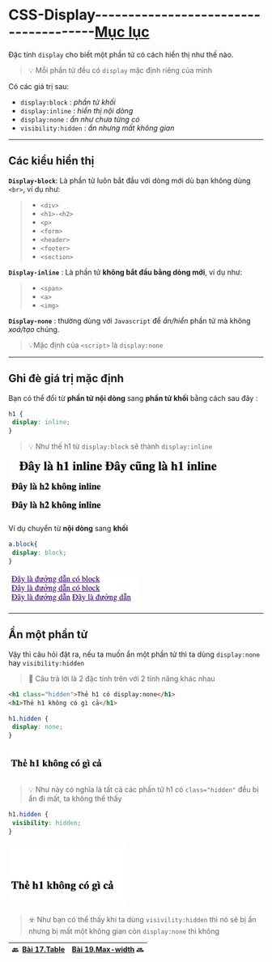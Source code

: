 # CSS-Display--------------------------------------[Mục lục](https://github.com/Zenfection/CSS)

Đặc tính `display` cho biết một phần tử có cách hiển thị như thế nào. 

> 💡 Mỗi phần tử đều có `display` mặc định riêng của mình

Có các giá trị sau:

- `display:block` : *phần tử khối*
- `display:inline` : *hiển thị nội dòng*
- `display:none` : *ẩn như chưa từng có*
- `visibility:hidden` : *ẩn nhưng mất không gian*

---

## Các kiểu hiển thị

**`Display-block`**: Là phần tử luôn bắt đầu với dòng mới dù bạn không dùng `<br>`, ví dụ như:

> - `<div>` 
> - `<h1>-<h2>`
> - `<p>`
> - `<form>`
> - `<header>` 
> - `<footer>` 
> - `<section>` 

**`Display-inline`** : Là phần tử **không bắt đầu bằng dòng mới**, ví dụ như:

> - `<span>` 
> - `<a> `
> - `<img>`

**`Display-none`** : thường dùng với `Javascript` để *ẩn/hiển* phần tử mà không *xoá/tạo* chúng.

> 💡Mặc định của `<script>` là `display:none`

---

## Ghi đè giá trị mặc định

Bạn có thể đổi từ **phần tử nội dòng** sang **phần tử khối** bằng cách sau đây : 

```css
h1 {
 display: inline;
}
```

> 💡 Như thế h1 từ `display:block` sẽ thành `display:inline`

<img src="https://raw.githubusercontent.com/Zenfection/Image/master/2021/01/08-08-47-09-A%CC%89nh%20chu%CC%A3p%20Ma%CC%80n%20hi%CC%80nh%202021-01-08%20lu%CC%81c%2008.47.02.png" title="" alt="Ảnh chụp Màn hình 2021-01-08 lúc 08.47.02.png" width="425">

Ví dụ chuyển từ **nội dòng** sang **khối**

```css
a.block{
 display: block;
}
```

![Ảnh chụp Màn hình 2021-01-08 lúc 08.48.51.png](https://raw.githubusercontent.com/Zenfection/Image/master/2021/01/08-08-48-58-A%CC%89nh%20chu%CC%A3p%20Ma%CC%80n%20hi%CC%80nh%202021-01-08%20lu%CC%81c%2008.48.51.png)

---

## Ẩn một phần tử

Vậy thì câu hỏi đặt ra, nếu ta muốn ẩn một phần tử thì ta dùng `display:none` hay `visibility:hidden`

> 🤪 Câu trả lời là 2 đặc tính trên với 2 tính năng khác nhau

```html
<h1 class="hidden">Thẻ h1 có display:none</h1>
<h1>Thẻ h1 không có gì cả</h1>
```

```css
h1.hidden {
 display: none;
}
```

<img title="" src="https://raw.githubusercontent.com/Zenfection/Image/master/2021/01/08-08-53-27-A%CC%89nh%20chu%CC%A3p%20Ma%CC%80n%20hi%CC%80nh%202021-01-08%20lu%CC%81c%2008.53.20.png" alt="Ảnh chụp Màn hình 2021-01-08 lúc 08.53.20.png" width="198">

> 💡 Như này có nghĩa là tất cả các phần tử h1 có `class="hidden"` đều bị ẩn đi mất, ta không thể thấy

```css
h1.hidden {
 visibility: hidden;
}
```

<img title="" src="https://raw.githubusercontent.com/Zenfection/Image/master/2021/01/08-08-53-01-A%CC%89nh%20chu%CC%A3p%20Ma%CC%80n%20hi%CC%80nh%202021-01-08%20lu%CC%81c%2008.52.42.png" alt="Ảnh chụp Màn hình 2021-01-08 lúc 08.52.42.png" width="233">

> ☣️ Như bạn có thể thấy khi ta dùng `visivility:hidden` thì nó sẽ bị ẩn nhưng bị mất một không gian còn `display:none` thì không

| 🔙  [Bài 17.Table](https://github.com/Zenfection/CSS/blob/master/BasicCSS/17.Table.md) | [Bài 19.Max-width](https://github.com/Zenfection/CSS/blob/master/BasicCSS/19.Max_width.md) 🔜 |
| -------------------------------------------------------------------------------------- | --------------------------------------------------------------------------------------------- |